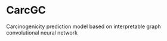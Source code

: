 # CarcGC
Carcinogenicity prediction model based on interpretable graph convolutional neural network

